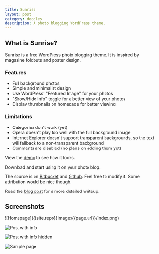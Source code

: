 ```yaml
---
title: Sunrise
layout: post
category: doodles
description: A photo blogging WordPress theme. 
---
```

<h2 id="what-is-sunrise">What is Sunrise?</h2>
Sunrise is a free WordPress photo blogging theme. It is inspired by magazine foldouts and poster design. 

### Features ###

- Full background photos
- Simple and minimalist design
- Use WordPress' "Featured Image" for your photos
- "Show/Hide Info" toggle for a better view of your photos
- Display thumbnails on homepage for better viewing 

### Limitations ###

- Categories don't work (yet)
- Opera doesn't play too well with the full background image
- Internet Explorer doesn't support transparent backgrounds, so the text will fallback to a non-transparent background
- Comments are disabled (no plans on adding them yet)


View the [demo][] to see how it looks.

[Download][] and start using it on your photo blog.

The source is on [Bitbucket][] and [Github][]. Feel free to modify it. Some attribution would be nice though. 

Read the [blog post][blogpost] for a more detailed writeup. 


<h2 id="screenshots">Screenshots</h2>
![Homepage]({{site.repo}}images{{page.url}}/index.png)

![Post with info]({{site.repo}}images{{page.url}}/single-with-info.png)

![Post with info hidden]({{site.repo}}images{{page.url}}/single-no-info.png)

![Sample page]({{site.repo}}images{{page.url}}/page.png)

[blogpost]: {{site.url}}/blog/2011/sunrise-a-wordpress-theme
[Bitbucket]: {{site.bitbucket}}/sunrise
[Github]: {{site.github}}/sunrise
[Download]: {{site.bitbucket}}/sunrise/get/v1.1.0.zip
[demo]: {{site.url}}/wordpress

